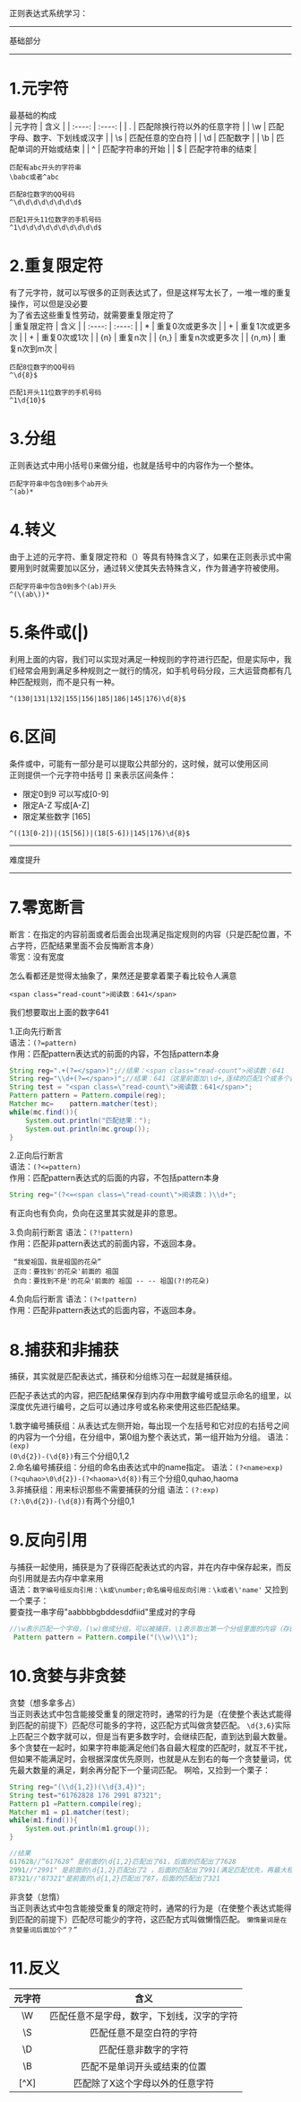 正则表达式系统学习：

***
基础部分
***

1.元字符 
=  
最基础的构成  
| 元字符 | 含义 |
| :----: | :----: | 
| . | 匹配除换行符以外的任意字符 |
| \w | 匹配字母、数字、下划线或汉字 |
| \s | 匹配任意的空白符 |
| \d | 匹配数字 |
| \b | 匹配单词的开始或结束 |
| ^ | 匹配字符串的开始 |
| $ | 匹配字符串的结束 |

```
匹配有abc开头的字符串
\babc或者^abc

匹配8位数字的QQ号码
^\d\d\d\d\d\d\d\d$

匹配1开头11位数字的手机号码
^1\d\d\d\d\d\d\d\d\d\d$
```

2.重复限定符
=  
有了元字符，就可以写很多的正则表达式了，但是这样写太长了，一堆一堆的重复操作，可以但是没必要  
为了省去这些重复性劳动，就需要重复限定符了  
| 重复限定符 | 含义 |
| :----: | :----: | 
| * | 重复0次或更多次 |
| + | 重复1次或更多次 |
| + | 重复0次或1次 |
| {n} | 重复n次 |
| {n,} | 重复n次或更多次 |
| {n,m} | 重复n次到m次 |

```
匹配8位数字的QQ号码
^\d{8}$

匹配1开头11位数字的手机号码
^1\d{10}$
```  

3.分组  
=  
正则表达式中用小括号()来做分组，也就是括号中的内容作为一个整体。  
```
匹配字符串中包含0到多个ab开头
^(ab)*
```  

4.转义
=  
由于上述的元字符、重复限定符和（）等具有特殊含义了，如果在正则表示式中需要用到时就需要加以区分，通过转义使其失去特殊含义，作为普通字符被使用。  
```
匹配字符串中包含0到多个(ab)开头
^(\(ab\))*
```

5.条件或(|)
=
利用上面的内容，我们可以实现对满足一种规则的字符进行匹配，但是实际中，我们经常会用到满足多种规则之一就行的情况，如手机号码分段，三大运营商都有几种匹配规则，而不是只有一种。  
```
^(130|131|132|155|156|185|186|145|176)\d{8}$
```

6.区间
=  
条件或中，可能有一部分是可以提取公共部分的，这时候，就可以使用区间  
正则提供一个元字符中括号 [] 来表示区间条件：  
* 限定0到9 可以写成[0-9]
* 限定A-Z 写成[A-Z]
* 限定某些数字 [165]  
```
^((13[0-2])|(15[56])|(18[5-6])|145|176)\d{8}$
```

***
难度提升
***  

7.零宽断言
=  
断言：在指定的内容前面或者后面会出现满足指定规则的内容（只是匹配位置，不占字符，匹配结果里面不会反悔断言本身）  
零宽：没有宽度  

怎么看都还是觉得太抽象了，果然还是要拿着栗子看比较令人满意  

```
<span class="read-count">阅读数：641</span>
```
我们想要取出上面的数字641

1.正向先行断言  
语法：`(?=pattern)`  
作用：匹配pattern表达式的前面的内容，不包括pattern本身
```java
String reg=".+(?=</span>)";//结果：<span class="read-count">阅读数：641
String reg="\\d+(?=</span>)";//结果：641（这里前面加\\d+,连续的匹配1个或多个数字）
String test = "<span class=\"read-count\">阅读数：641</span>";
Pattern pattern = Pattern.compile(reg);
Matcher mc=    pattern.matcher(test);
while(mc.find()){
    System.out.println("匹配结果：");
    System.out.println(mc.group());
}
```  
2.正向后行断言  
语法：`(?<=pattern)`  
作用：匹配pattern表达式的后面的内容，不包括pattern本身
```java
String reg="(?<=<span class=\"read-count\">阅读数：)\\d+";
```  

有正向也有负向，负向在这里其实就是非的意思。  

3.负向前行断言
语法：`(?!pattern)`  
作用：匹配非pattern表达式的前面内容，不返回本身。
```
 “我爱祖国，我是祖国的花朵”
 正向：要找到'的花朵'前面的 祖国
 负向：要找到不是'的花朵'前面的 祖国 -- -- 祖国(?!的花朵)

```
4.负向后行断言
语法：`(?<!pattern)`  
作用：匹配非pattern表达式的后面内容，不返回本身。  

8.捕获和非捕获  
=  
捕获，其实就是匹配表达式，捕获和分组练习在一起就是捕获组。

匹配子表达式的内容，把匹配结果保存到内存中用数字编号或显示命名的组里，以深度优先进行编号，之后可以通过序号或名称来使用这些匹配结果。

1.数字编号捕获组：从表达式左侧开始，每出现一个左括号和它对应的右括号之间的内容为一个分组，在分组中，第0组为整个表达式，第一组开始为分组。
语法：`(exp)`  
`(0\d{2})-(\d{8})`有三个分组0,1,2  
2.命名编号捕获组：分组的命名由表达式中的name指定。
语法：`(?<name>exp)`  
`(?<quhao>\0\d{2})-(?<haoma>\d{8})`有三个分组0,quhao,haoma  
3.非捕获组：用来标识那些不需要捕获的分组
语法：`(?:exp)`  
`(?:\0\d{2})-(\d{8})`有两个分组0,1

9.反向引用  
=  
与捕获一起使用，捕获是为了获得匹配表达式的内容，并在内存中保存起来，而反向引用就是去内存中拿来用  
语法：`数字编号组反向引用：\k或\number;命名编号组反向引用：\k或者\'name'`
又捡到一个栗子：  
要查找一串字母"aabbbbgbddesddfiid"里成对的字母
```java
//\w表示匹配一个字母，(\w)做成分组，可以被捕获，\1表示取出第一个分组里面的内容（存的前面一个字母）
 Pattern pattern = Pattern.compile("(\\w)\\1");
```  

10.贪婪与非贪婪
=
贪婪（想多拿多占）  
当正则表达式中包含能接受重复的限定符时，通常的行为是（在使整个表达式能得到匹配的前提下）匹配尽可能多的字符，这匹配方式叫做贪婪匹配。
`\d{3,6}`实际上匹配三个数字就可以，但是当有更多数字时，会继续匹配，直到达到最大数量。  
多个贪婪在一起时，如果字符串能满足他们各自最大程度的匹配时，就互不干扰，但如果不能满足时，会根据深度优先原则，也就是从左到右的每一个贪婪量词，优先最大数量的满足，剩余再分配下一个量词匹配。
啊哈，又捡到一个栗子：  
```java
String reg="(\\d{1,2})(\\d{3,4})";
String test="61762828 176 2991 87321";
Pattern p1 =Pattern.compile(reg);
Matcher m1 = p1.matcher(test);
while(m1.find()){
    System.out.println(m1.group());
}

//结果
617628//“617628” 是前面的\d{1,2}匹配出了61，后面的匹配出了7628
2991//"2991" 是前面的\d{1,2}匹配出了2 ，后面的匹配出了991(满足匹配优先，再最大程度的贪婪)
87321//"87321"是前面的\d{1,2}匹配出了87，后面的匹配出了321
```

非贪婪（怠惰）  
当正则表达式中包含能接受重复的限定符时，通常的行为是（在使整个表达式能得到匹配的前提下）匹配尽可能少的字符，这匹配方式叫做懒惰匹配。
`懒惰量词是在贪婪量词后面加个“？”`

11.反义  
=  
| 元字符 | 含义 |
| :----: | :----: | 
| \W | 匹配任意不是字母，数字，下划线，汉字的字符 |
| \S | 匹配任意不是空白符的字符 |
| \D | 匹配任意非数字的字符 |
| \B | 匹配不是单词开头或结束的位置 |
| \[^X] | 匹配除了X这个字母以外的任意字符 |